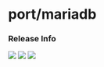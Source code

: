 # port/mariadb

### Release Info
[![](https://images.microbadger.com/badges/version/port/mariadb.svg)](http://microbadger.com/images/port/mariadb "Image info @ microbadger.com")
[![](https://images.microbadger.com/badges/image/port/mariadb.svg)](http://microbadger.com/images/port/mariadb "Image info @ microbadger.com")
[![](https://images.microbadger.com/badges/commit/port/mariadb.svg)](http://microbadger.com/images/port/mariadb "Image info @ microbadger.com")
